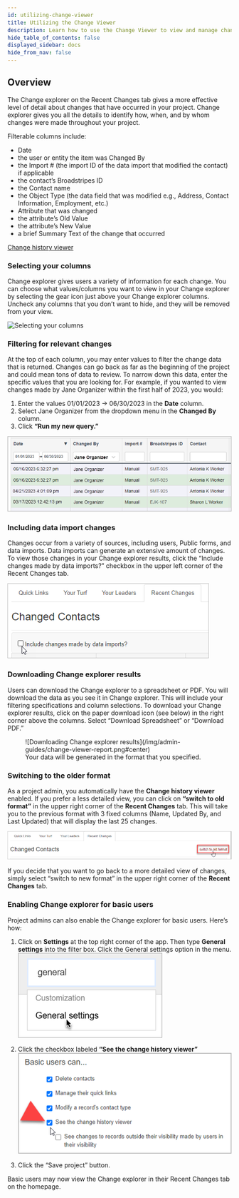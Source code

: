 ```yaml
---
id: utilizing-change-viewer
title: Utilizing the Change Viewer
description: Learn how to use the Change Viewer to view and manage changes to your project
hide_table_of_contents: false
displayed_sidebar: docs
hide_from_nav: false
---
```


<head>
  <title>Utilizing the Change Viewer | Broadstripes Documentation</title>
  <meta
    name="description"
    content="Learn how to use the Change Viewer to view and manage changes to your project"
  />
</head>

## Overview

The Change explorer on the Recent Changes tab gives a more effective level of detail about changes that have occurred in your project. Change explorer gives you all the details to identify how, when, and by whom changes were made throughout your project.

Filterable columns include:
- Date
- the user or entity the item was Changed By
- the Import # (the import ID of the data import that modified the contact) if applicable
- the contact’s Broadstripes ID
- the Contact name
- the Object Type (the data field that was modified e.g., Address, Contact Information, Employment, etc.)
- Attribute that was changed
- the attribute’s Old Value
- the attribute’s New Value
- a brief Summary Text of the change that occurred

[Change history viewer](img/admin-guides/recent-changes-change-viewer.png#center-large)

### Selecting your columns

Change explorer gives users a variety of information for each change. You can choose what values/columns you want to view in your Change explorer by selecting the gear icon just above your Change explorer columns. Uncheck any columns that you don’t want to hide, and they will be removed from your view.

![Selecting your columns](img/admin-guides/change-viewer-selecting-columns.png#center)

### Filtering for relevant changes

At the top of each column, you may enter values to filter the change data that is returned. Changes can go back as far as the beginning of the project and could mean tons of data to review. To narrow down this data, enter the specific values that you are looking for. For example, if you wanted to view changes made by Jane Organizer within the first half of 2023, you would:
1. Enter the values 01/01/2023 -> 06/30/2023 in the **Date** column.
2. Select Jane Organizer from the dropdown menu in the **Changed By** column.
3. Click **“Run my new query.”**

![Filtering for relevant changes](/img/admin-guides/filter-change-viewer.png#center)

### Including data import changes

Changes occur from a variety of sources, including users, Public forms, and data imports. Data imports can generate an extensive amount of changes. To view those changes in your Change explorer results, click the “Include changes made by data imports?” checkbox in the upper left corner of the Recent Changes tab.

![Including data import changes](/img/admin-guides/include-import-change-viewer.png#center)

### Downloading Change explorer results

Users can download the Change explorer to a spreadsheet or PDF.  You will download the data as you see it in Change explorer. This will include your filtering specifications and column selections. To download your Change explorer results, click on the paper download icon (see below) in the right corner above the columns. Select “Download Spreadsheet” or “Download PDF.”

<figure>
![Downloading Change explorer results](/img/admin-guides/change-viewer-report.png#center)
<figcaption>Your data will be generated in the format that you specified.</figcaption>
</figure>

### Switching to the older format

As a project admin, you automatically have the **Change history viewer** enabled. If you prefer a less detailed view, you can click on **“switch to old format”** in the upper right corner of the **Recent Changes** tab. This will take you to the previous format with 3 fixed columns (Name, Updated By, and Last Updated) that will display the last 25 changes.

![Switching to the older format](/img/admin-guides/switch-to-old-recent-changes.png#center)

If you decide that you want to go back to a more detailed view of changes, simply select “switch to new format” in the upper right corner of the **Recent Changes** tab.

### Enabling Change explorer for basic users

Project admins can also enable the Change explorer for basic users. Here’s how:

1. Click on **Settings** at the top right corner of the app. Then type **General settings** into the filter box. Click the General settings option in the menu.
![Click General settings in the Settings menu](/img/admin-guides/click-general-settings.png#center)

2. Click the checkbox labeled **“See the change history viewer”**
![Click “See the change history viewer” checkbox](/img/admin-guides/change-viewer-checkbox.png#center)

3. Click the “Save project” button.

Basic users may now view the Change explorer in their Recent Changes tab on the homepage.
